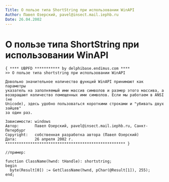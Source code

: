 ```yaml
---
Title: О пользе типа ShortString при использовании WinAPI
Author: Павел Озерский, pavel@insect.mail.iephb.ru
Date: 26.04.2002
---
```



О пользе типа ShortString при использовании WinAPI
==================================================

    { **** UBPFD *********** by delphibase.endimus.com ****
    >> О пользе типа shortstring при использовании WinAPI
     
    Довольно значительное количество функций WinAPI принимают как параметры
    указатель на заполняемый ими массив символов и размер этого массива, а
    возвращают количество помещенных ими символов. Если мы работаем в ANSI (не
    Unicode), здесь удобно пользоваться короткими строками и "убивать двух зайцев"
    за один раз.
     
    Зависимости: windows
    Автор:       Павел Озерский, pavel@insect.mail.iephb.ru, Санкт-Петербург
    Copyright:   собственная разработка автора (Павел Озерский)
    Дата:        26 апреля 2002 г.
    ***************************************************** }
     
    //пример:
     
    function ClassName(hwnd: tHandle): shortstring;
    begin
      byte(Result[0]) := GetClassName(hwnd, pChar(@Result[1]), 255);
    end;
